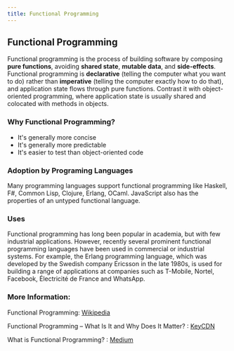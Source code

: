 ```yaml
---
title: Functional Programming
---
```

## Functional Programming

Functional programming is the process of building software by composing **pure functions**, avoiding **shared state**, **mutable data**, and **side-effects**. Functional programming is **declarative** (telling the computer what you want to do) rather than **imperative** (telling the computer exactly how to do that), and application state flows through pure functions. Contrast it with object-oriented programming, where application state is usually shared and colocated with methods in objects.

### Why Functional Programming?

* It's generally more concise
* It's generally more predictable
* It's easier to test than object-oriented code

### Adoption by Programing Languages

Many programming languages support functional programming like Haskell, F#, Common Lisp, Clojure, Erlang, OCaml. JavaScript also has the properties of an untyped functional language.

### Uses

Functional programming has long been popular in academia, but with few industrial applications. However, recently several prominent functional programming languages have been used in commercial or industrial systems. For example, the Erlang programming language, which was developed by the Swedish company Ericsson in the late 1980s, is used for building a range of applications at companies such as T-Mobile, Nortel, Facebook, Électricité de France and WhatsApp.

### More Information:

Functional Programming: [Wikipedia](https://en.wikipedia.org/wiki/Functional_programming#Use_in_industry)

Functional Programming – What Is It and Why Does It Matter? : [KeyCDN](https://www.keycdn.com/blog/functional-programming/)

What is Functional Programming? : [Medium](https://medium.com/javascript-scene/master-the-javascript-interview-what-is-functional-programming-7f218c68b3a0)
